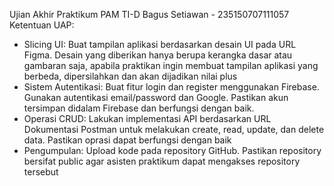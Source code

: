 Ujian Akhir Praktikum PAM TI-D
Bagus Setiawan - 235150707111057
Ketentuan UAP:
- Slicing UI: Buat tampilan aplikasi berdasarkan desain UI pada URL Figma. Desain yang diberikan hanya berupa kerangka dasar atau gambaran saja, apabila praktikan ingin membuat tampilan aplikasi yang berbeda, dipersilahkan dan akan dijadikan nilai plus
- Sistem Autentikasi: Buat fitur login dan register menggunakan Firebase. Gunakan autentikasi email/password dan Google. Pastikan akun tersimpan didalam Firebase dan berfungsi dengan baik.
- Operasi CRUD: Lakukan implementasi API berdasarkan URL Dokumentasi Postman untuk melakukan create, read, update, dan delete data. Pastikan oprasi dapat berfungsi dengan baik
- Pengumpulan: Upload kode pada repository GitHub. Pastikan repository bersifat public agar asisten praktikum dapat mengakses repository tersebut

